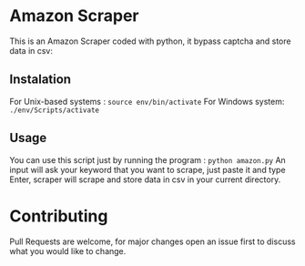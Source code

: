# Amazon Scraper
This is an Amazon Scraper coded with python, it bypass captcha and store data in csv:
## Instalation
For Unix-based systems :
```source env/bin/activate```
For Windows system:
```./env/Scripts/activate```
## Usage
You can use this script just by running the program :
```python amazon.py```
An input will ask your keyword that you want to scrape, just paste it and type Enter, scraper will scrape and store data in csv in your current directory.
# Contributing
Pull Requests are welcome, for major changes open an issue first to discuss what you would like to change.